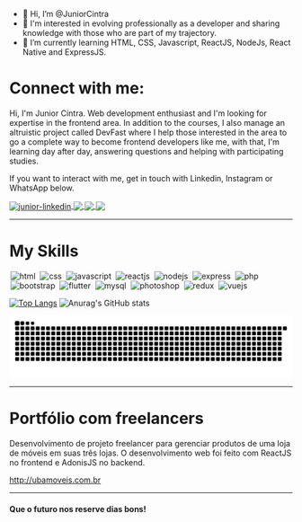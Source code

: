 - 👋 Hi, I’m @JuniorCintra
- 👀 I'm interested in evolving professionally as a developer and sharing knowledge with those who are part of my trajectory.
- 🌱 I’m currently learning HTML, CSS, Javascript, ReactJS, NodeJs, React Native and ExpressJS.

# Connect with me:

Hi, I'm Junior Cintra. Web development enthusiast and I'm looking for expertise in the frontend area. In addition to the courses, I also manage an altruistic project called DevFast where I help those interested in the area to go a complete way to become frontend developers like me, with that, I'm learning day after day, answering questions and helping with participating studies.

If you want to interact with me, get in touch with Linkedin, Instagram or WhatsApp below.

<a href="https://www.linkedin.com/in/sergio-cintra-developer/" target="_blank">
  <img align="center" alt="junior-linkedin" width="40" src="https://image.flaticon.com/icons/png/512/124/124011.png" style="max-width:100%;">
</a>
<a href="https://www.instagram.com/_juniorcintra/" target="_blank">
  <img  align="center"  src="https://image.flaticon.com/icons/png/512/174/174855.png" width='40' style="max-width:100%;"/>
</a>
<a href="https://api.whatsapp.com/send?phone=5548999697551&text=Ol%C3%A1.%20venho%20do%20github.%20Gostaria%20de%20falar%20com%20voc%C3%AA!" target="_blank" >
  <img  align="center" src="https://image.flaticon.com/icons/png/512/220/220236.png" width='40' style="max-width:100%;"/> 
</a>
<a href="https://www.youtube.com/channel/UCy9DdDXjlk_YLKG_r3ViXOg" target="_blank">
  <img  align="center" src="https://image.flaticon.com/icons/png/512/174/174883.png" width='40' style="max-width:100%;"/>
</a>


<hr />

# My Skills

<img src="https://cdn.jsdelivr.net/gh/devicons/devicon/icons/html5/html5-original.svg" alt="html" widtf="40" height="40" style="max-width:100%;margin: 0 2px;"></img>
<img src="https://cdn.jsdelivr.net/gh/devicons/devicon/icons/css3/css3-original.svg" alt="css" widtf="40" height="40" style="max-width:100%;margin: 0 2px;"></img>
<img src="https://cdn.jsdelivr.net/gh/devicons/devicon/icons/javascript/javascript-original.svg" alt="javascript" widtf="40" height="40" style="max-width:100%;margin: 0 2px;"></img>
<img src="https://cdn.jsdelivr.net/gh/devicons/devicon/icons/react/react-original.svg" alt="reactjs" widtf="40" height="40" style="max-width:100%;margin: 0 2px;"></img>
<img src="https://cdn.jsdelivr.net/gh/devicons/devicon/icons/nodejs/nodejs-original.svg" alt="nodejs" widtf="40" height="40" style="max-width:100%;margin: 0 2px;"></img>
<img src="https://cdn.jsdelivr.net/gh/devicons/devicon/icons/express/express-original.svg" alt="express" widtf="50" height="40" style="max-width:100%;margin: 0 2px;"/></img>
<img src="https://cdn.jsdelivr.net/gh/devicons/devicon/icons/php/php-original.svg" alt="php" widtf="40" height="40" style="max-width:100%;margin: 0 2px;"/></img>
<img src="https://cdn.jsdelivr.net/gh/devicons/devicon/icons/bootstrap/bootstrap-plain-wordmark.svg" alt="bootstrap" widtf="40" height="40" style="max-width:100%;margin: 0 2px;"/></img>
<img src="https://cdn.jsdelivr.net/gh/devicons/devicon/icons/flutter/flutter-original.svg" alt="flutter" widtf="40" height="40" style="max-width:100%;margin: 0 2px;"/></img>
<img src="https://cdn.jsdelivr.net/gh/devicons/devicon/icons/mysql/mysql-original-wordmark.svg" alt="mysql" widtf="40" height="40" style="max-width:100%;margin: 0 2px;"/></img>
<img src="https://cdn.jsdelivr.net/gh/devicons/devicon/icons/photoshop/photoshop-plain.svg" alt="photoshop" widtf="40" height="40" style="max-width:100%;margin: 0 2px;"/></img>
<img src="https://cdn.jsdelivr.net/gh/devicons/devicon/icons/redux/redux-original.svg" alt="redux" widtf="40" height="40" style="max-width:100%;margin: 0 2px;"/></img>
<img src="https://cdn.jsdelivr.net/gh/devicons/devicon/icons/vuejs/vuejs-original-wordmark.svg" alt="vuejs" widtf="40" height="40" style="max-width:100%;margin: 0 2px;"/></img>


[![Top Langs](https://github-readme-stats.vercel.app/api/top-langs/?username=juniorcintra)](https://github.com/juniorcintra/github-readme-stats)
![Anurag's GitHub stats](https://github-readme-stats.vercel.app/api?username=juniorcintra&show_icons=true&theme=radical)


 ![Snake animation](https://github.com/juniorcintra/juniorcintra/blob/output/github-contribution-grid-snake.svg)


<hr />

# Portfólio com freelancers

Desenvolvimento de projeto freelancer para gerenciar produtos de uma loja de móveis em suas três lojas. O desenvolvimento web foi feito com ReactJS no frontend e AdonisJS no backend.

http://ubamoveis.com.br


<hr />

#### Que o futuro nos reserve dias bons!
